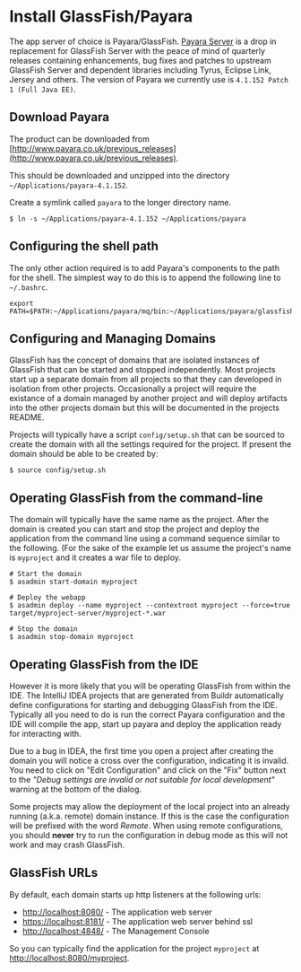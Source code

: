 # Install GlassFish/Payara

The app server of choice is Payara/GlassFish. [Payara Server](http://www.payara.co.uk/) is a drop in replacement for
GlassFish Server with the peace of mind of quarterly releases containing enhancements, bug fixes and patches to
upstream GlassFish Server and dependent libraries including Tyrus, Eclipse Link, Jersey and others. The version of
Payara we currently use is `4.1.152 Patch 1 (Full Java EE)`.

## Download Payara

The product can be downloaded from [http://www.payara.co.uk/previous_releases](http://www.payara.co.uk/previous_releases).

This should be downloaded and unzipped into the directory `~/Applications/payara-4.1.152`.

Create a symlink called `payara` to the longer directory name.

    $ ln -s ~/Applications/payara-4.1.152 ~/Applications/payara

## Configuring the shell path

The only other action required is to add Payara's components to the path for the shell. The simplest way to do this
is to append the following line to `~/.bashrc`.

    export PATH=$PATH:~/Applications/payara/mq/bin:~/Applications/payara/glassfish/bin

## Configuring and Managing Domains

GlassFish has the concept of domains that are isolated instances of GlassFish that can be started and stopped
independently. Most projects start up a separate domain from all projects so that they can developed in isolation
from other projects. Occasionally a project will require the existance of a domain managed by another project and
will deploy artifacts into the other projects domain but this will be documented in the projects README.

Projects will typically have a script `config/setup.sh` that can be sourced to create the domain with all the
settings required for the project. If present the domain should be able to be created by:

    $ source config/setup.sh

## Operating GlassFish from the command-line

The domain will typically have the same name as the project. After the domain is created you can start and stop the
project and deploy the application from the command line using a command sequence similar to the following. (For
the sake of the example let us assume the project's name is `myproject` and it creates a war file to deploy.

    # Start the domain
    $ asadmin start-domain myproject

    # Deploy the webapp
    $ asadmin deploy --name myproject --contextroot myproject --force=true target/myproject-server/myproject-*.war

    # Stop the domain
    $ asadmin stop-domain myproject

## Operating GlassFish from the IDE

However it is more likely that you will be operating GlassFish from within the IDE. The IntelliJ IDEA projects that
are generated from Buildr automatically define configurations for starting and debugging GlassFish from the IDE.
Typically all you need to do is run the correct Payara configuration and the IDE will compile the app, start up
payara and deploy the application ready for interacting with.

Due to a bug in IDEA, the first time you open a project after creating the domain you will notice a cross over the
configuration, indicating it is invalid. You need to click on "Edit Configuration"  and click on the "Fix" button
next to the _"Debug settings are invalid or not suitable for local development"_ warning at the bottom of the dialog.

Some projects may allow the deployment of the local project into an already running (a.k.a. remote) domain
instance. If this is the case the configuration will be prefixed with the word _Remote_. When using remote
configurations, you should **never** try to run the configuration in debug mode as this will not work and
may crash GlassFish.

## GlassFish URLs

By default, each domain starts up http listeners at the following urls:

* [http://localhost:8080/](http://localhost:8080/) - The application web server
* [https://localhost:8181/](https://localhost:8181/) - The application web server behind ssl
* [http://localhost:4848/](http://localhost:4848/) - The Management Console

So you can typically find the application for the project `myproject` at [http://localhost:8080/myproject](http://localhost:8080/myproject).
